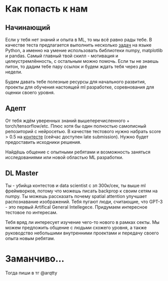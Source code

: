 # Как попасть к нам


## Начинающий
 Если у тебя нет знаний и опыта в ML, то мы всё равно рады тебе. В качестве теста предлагается выполнить несколько [задач](https://github.com/mlsect-dojo/Main/blob/master/test_python.ipynb) на языке Python, а именно на умение использовать библиотеки numpy, matplotlib и pandas. Самый главный твой скилл - мотивация и целеустремлённость, с остальным можно помочь. Если ты не знаешь питон, то дадим тебе пару ссылок и будем ждать тебя через две недели.
 
 Будем давать тебе полезные ресурсы для начального развития, проекты для обучения настоящей ml разработке, соревнования для оценки своего уровня.
 
 
 ## Адепт
 От тебя ждём уверенных знаний вышеперечисленного + torch/tensorflow/etc. Плюс хотя бы один полностью самописный репозиторий с нейросетью. В качестве тестового нужно набрать score > 0.5 на [контесте](https://www.kaggle.com/t/89fa05af439746a991209be88796bdcd) (сейчас доступен late submission). Нужно будет предоставить исходники решения.
 
 Найдёшь общение с опытными ребятами и возможность заняться исследованиями или новой областью ML разработки.


 ## DL Master
Ты - убийца контестов и data scientist с зп 300к/сек, ты выше ml фреймворков, потому что можешь писать backprop к своим сетям на numpy. Ты можешь рассказать почему spatial attention улучшает распознавание изображений. Тебя пугают люди, считающие, что GPT-3 - это первый Artifical General Intellegece. Придумаем интересное тестовое по интересам.

Тебя вряд ли интересует изучение чего-то нового в рамках секты. Мы можем предложить общение с людьми схожего уровня, а также руководство небольшими внутренними проектами и передачу своего опыта новым ребятам.



# Заманчиво...

Тогда пиши в тг @arqtty
